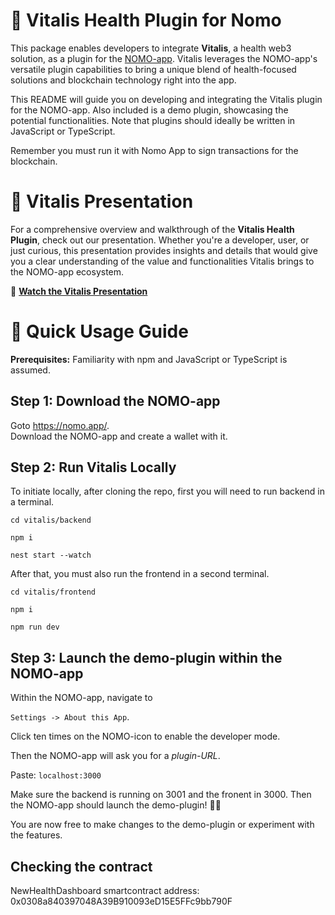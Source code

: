 # 🌿 Vitalis Health Plugin for Nomo

This package enables developers to integrate **Vitalis**, a health web3 solution, as a plugin for the [NOMO-app](https://nomo.app). Vitalis leverages the NOMO-app's versatile plugin capabilities to bring a unique blend of health-focused solutions and blockchain technology right into the app.


This README will guide you on developing and integrating the Vitalis plugin for the NOMO-app. Also included is a demo plugin, showcasing the potential functionalities. Note that plugins should ideally be written in JavaScript or TypeScript.

Remember you must run it with Nomo App to sign transactions for the blockchain.

# 🎥 Vitalis Presentation

For a comprehensive overview and walkthrough of the **Vitalis Health Plugin**, check out our presentation. Whether you're a developer, user, or just curious, this presentation provides insights and details that would give you a clear understanding of the value and functionalities Vitalis brings to the NOMO-app ecosystem.

🔗 [**Watch the Vitalis Presentation**]([https://your-presentation-link.com](https://www.canva.com/design/DAFu-Gmp1Y8/xcHlMhINww2f3xqkGUVbdQ/view?utm_content=DAFu-Gmp1Y8&utm_campaign=designshare&utm_medium=link&utm_source=publishsharelink))


# 🚀 Quick Usage Guide

**Prerequisites:** Familiarity with npm and JavaScript or TypeScript is assumed.

## Step 1: Download the NOMO-app

Goto <https://nomo.app/>.  
Download the NOMO-app and create a wallet with it.

## Step 2: Run Vitalis Locally

To initiate locally, after cloning the repo,  first you will need to run backend in a terminal.

`cd vitalis/backend`

`npm i`

`nest start --watch`

After that, you must also run the frontend in a second terminal.


`cd vitalis/frontend`

`npm i`

`npm run dev`

## Step 3: Launch the demo-plugin within the NOMO-app

Within the NOMO-app, navigate to 

`Settings -> About this App`.  

Click ten times on the NOMO-icon to enable the developer mode.  

Then the NOMO-app will ask you for a _plugin-URL_.  

Paste: `localhost:3000`

Make sure the backend is running on 3001 and the fronent in 3000. Then the NOMO-app should launch the demo-plugin! 🚀🚀

You are now free to make changes to the demo-plugin or experiment with the features. 

## Checking the contract

NewHealthDashboard smartcontract address: 0x0308a840397048A39B910093eD15E5FFc9bb790F
